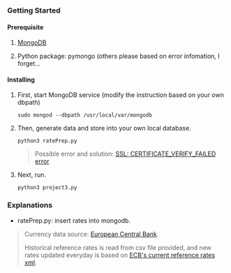 ### Getting Started

#### Prerequisite

1. [MongoDB](https://docs.mongodb.com/manual/tutorial/install-mongodb-on-os-x/)

2. Python package: pymongo (others please based on error infomation, I forget...

#### Installing

1. First, start MongoDB service (modify the instruction based on your own dbpath)

   `sudo mongod --dbpath /usr/local/var/mongodb`

2. Then, generate data and store into your own local database.

   `python3 ratePrep.py`

   > Possible error and solution: [ SSL: CERTIFICATE_VERIFY_FAILED error](https://stackoverflow.com/questions/50236117/scraping-ssl-certificate-verify-failed-error-for-http-en-wikipedia-org)

3. Next, run.

   `python3 project3.py`

### Explanations

- ratePrep.py: insert rates into mongodb.

> Currency data source: [European Central Bank](https://www.ecb.europa.eu/stats/policy_and_exchange_rates/euro_reference_exchange_rates/html/index.en.html).
>
> Historical reference rates is read from csv file provided, and new rates updated everyday is based on [ECB's current reference rates xml](https://www.ecb.europa.eu/stats/eurofxref/eurofxref-daily.xml?55b6b6eeb6b3e8ec3a8da152d1d20c15).
